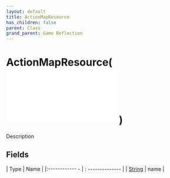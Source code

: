 ```yaml
---
layout: default
title: ActionMapResource
has_children: false
parent: Class
grand_parent: Game Reflection
---
```

# ActionMapResource( ![ ActionMap ](game-reflection/classes/action_map.md) )
Description 

## Fields
| Type | Name |
|:------------ - | : -------------- |
| [String](game-reflection/components/string.md) | name |
